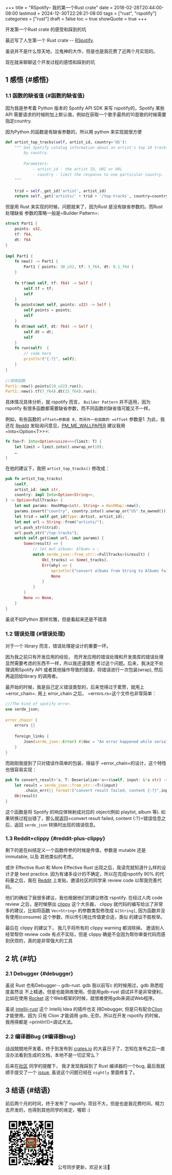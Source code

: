 +++
title = "RSpotify– 我的第一个Rust crate"
date = 2018-02-28T20:44:00-08:00
lastmod = 2024-12-30T22:28:21-08:00
tags = ["rust", "rspotify"]
categories = ["rust"]
draft = false
toc = true
showQuote = true
+++

开发第一个Rust crate 的感受和踩到的坑

最近写了人生第一个 Rust crate -- [RSpotify](https://github.com/ramsayleung/rspotify).

虽说并不是什么惊天地，泣鬼神的大作，但是也是我花费了近两个月实现的。

现在就来聊聊这个开发过程的感悟和踩到的坑


## <span class="section-num">1</span> 感悟 {#感悟}


### <span class="section-num">1.1</span> 函数的缺省值 {#函数的缺省值}

因为我是参考着 Python 版本的 Spotify API SDK 来写 rspotify的，Spotify 某些API 需要请求的时候附加上默认值，例如在获取一个歌手最热的10首歌的时候需要指定country.

因为Python 的函数是有缺省参数的，所以用 python 来实现就很方便

```python
def artist_top_tracks(self, artist_id, country='US'):
    """ Get Spotify catalog information about an artist's top 10 tracks
        by country.

        Parameters:
            - artist_id - the artist ID, URI or URL
            - country - limit the response to one particular country.
    """

    trid = self._get_id('artist', artist_id)
    return self._get('artists/' + trid + '/top-tracks', country=country)
```

但是用 Rust 来实现的时候，问题就来了，因为Rust 是没有缺省参数的。而Rust 处理缺省
参数的策略一般是=Builder Pattern=:

```rust
struct Part1 {
    points: u32,
    tf: f64,
    dt: f64
}

impl Part1 {
    fn new() -> Part1 {
        Part1 { points: 30_u32, tf: 3_f64, dt: 0.1_f64 }
    }

    fn tf(mut self, tf: f64) -> Self {
        self.tf = tf;
        self
    }
    fn points(mut self, points: u32) -> Self {
        self.points = points;
        self
    }
    fn dt(mut self, dt: f64) -> Self {
        self.dt = dt;
        self
    }
    fn run(self)  {
        // code here
        println!("{:?}", self);
    }
}

//调用函数
Part1::new().points(10_u32).run();
Part1::new().tf(7_f64).dt(15_f64).run();
```

具体情况具体分析，就 rspotify 而言， `Builder Pattern` 并不适用，因为 rspotify
有很多函数都需要缺省参数，而不同函数的缺省值可能又不一样。

例如，有些函数的 `offset=参数是 0, 而另外一些函数的 =offset` 参数是1. 为此，我还在 [Reddit](https://www.reddit.com/r/rust/comments/7u1zjl/question_about_default_values_for_function/) 发贴询问意见，[PM_ME_WALLPAPER](https://www.reddit.com/user/PM_ME_WALLPAPER) 建议我用=Into&lt;Option&lt;T&gt;&gt;=:

```rust
fn foo<T: Into<Option<usize>>>(limit: T) {
    let limit = limit.into().unwrap_or(10);
    …
}
```

在他的建议下，我把 `artist_top_tracks()` 修改成：

```rust
pub fn artist_top_tracks(
    &self,
    artist_id: &mut str,
    country: impl Into<Option<String>>,
) -> Option<FullTracks> {
    let mut params: HashMap<&str, String> = HashMap::new();
    params.insert("country", country.into().unwrap_or("US".to_owned()));
    let trid = self.get_id(Type::Artist, artist_id);
    let mut url = String::from("artists/");
    url.push_str(&trid);
    url.push_str("/top-tracks");
    match self.get(&mut url, &mut params) {
        Some(result) => {
            // let mut albums: Albums = ;
            match serde_json::from_str::<FullTracks>(&result) {
                Ok(_tracks) => Some(_tracks),
                Err(why) => {
                    eprintln!("convert albums from String to Albums failed {:?}", why);
                    None
                }
            }
        }
        None => None,
    }
}
```

虽说不如Python 那样优雅，但是看起来还是不错滴


### <span class="section-num">1.2</span> 错误处理 {#错误处理}

对于一个 library 而言，错误处理是设计的重要一环。

因为我之前只有开发应用的经验， 而开发应用的错误处理和开发类库的错误处理显然需要考虑的东西不一样，所以我还谨慎思
考过这个问题。后来，我决定不处理调用Spotify API 或者其他操作导致的错误，将错误进行一次包装(wrap), 然后再返回给library 的调用者。

最开始的时候，我是自己定义错误类型的，后来觉得过于累赘，就用上=error_chain=. 用上 error_chain 之后， =errors.rs=这个文件也非常简单：

```rust
///The kind of spotify error.
use serde_json;

error_chain! {
    errors {}

    foreign_links {
        Json(serde_json::Error) #[doc = "An error happened while serializing JSON"];
    }
}
```

而刚刚我提到了只对错误作简单的包装，得益于 =error_chain=的设计，这个特性也很容易实现：

```rust
pub fn convert_result<'a, T: Deserialize<'a>>(&self, input: &'a str) -> Result<T> {
    let result = serde_json::from_str::<T>(input)
        .chain_err(|| format!("convert result failed, content {:?}",input))?;
    Ok(result)
}
```

这个函数是将 Spotify 的响应体映射成对应的 object(例如 playlist, album 等). 如果转换过程出错了，那么就返回=convert result failed, content {:?}=错误信息之后，返回 `serde_json` 转换时出现的错误信息。


### <span class="section-num">1.3</span> Reddit+clippy {#reddit-plus-clippy}

剩下的是在纠结定义一个函数传参的时候是传值，参数是 mutable 还是 immutable, 以及
其他类似的考虑。

或许 Effective Rust 和 More Effective Rust 出现之后，我读完就知道什么样的设计才是 best practice. 因为有诸多设计的不确定，所以在完成rspotify 90% 的代码量之后，我在 [Reddit](https://www.reddit.com/r/rust/comments/7xn9mh/my_first_crate_rspotify_spotify_api_wrapper/)
上发贴，邀请社区的同学来 review code 以帮我完善代码。

他们的确给了我很多建议，我也根据他们的建议修改 rspotify. 在经过人肉 code review 之后，是时候祭出
[clippy](https://github.com/rust-lang-nursery/rust-clippy) 这个大杀器， clippy 就代码的编写给出了非常多的建议，比如将函数 `Vec<String>` 的参数类型修改成
`&[String]`, 因为函数并没有使用(consume) 这个参数，所以传引用比传值更合适，类似 的建议不胜枚举。

最后在 clippy 的建议下， 我几乎将所有的 clippy warning 都消除掉。 邀请别人经常帮你 review code 有点不实际，但是 clippy 确是不会因为帮你审查代码而感到厌烦的，真的是非常强大的工具


## <span class="section-num">2</span> 坑 {#坑}


### <span class="section-num">2.1</span> Debugger {#debugger}

虽说 Rust 也有Debugger-- gdb-rust. gdb 我以前写c 的时候用过，gdb 熟悉程度虽然谈 不上精通，但是也能熟练使用。但是用gdb-rust 调试并不是非常便利，比如在使用 [Rocket](https://rocket.rs/) 这个Web框架的时候，就很难使用gdb来调试Web程序。

虽说 [intellij-rust](https://intellij-rust.github.io/) 这个 Intellij Idea 的插件也支 持Debugger, 但是只有配合[Clion](https://www.jetbrains.com/clion/)才能使用。因为 只有 Clion 才能调用 gdb, 无奈。所以在开发 rspotify 的时候，我用得都是 =println!()=调试大法。


### <span class="section-num">2.2</span> 编译器Bug {#编译器bug}

战战兢兢地开发着，终于到发布到 [crates.io](https://crates.io/) 的大喜日子了，怎知在发布之后一直没办法看到生成的文档，本地不是一切正常么？

后来在[社区](https://www.reddit.com/r/rust/comments/7yrofg/rspotify_is_published_to_cratesio/) 同学的提醒下， 我才发现我踩到了 Rust 编译器的一个bug, 最后我就顺手提交了一个 [issue](https://github.com/rust-lang/rust/issues/48368), 虽说这个问题已经在 `nightly` 里面修复了。


## <span class="section-num">3</span> 结语 {#结语}

前后两个月的时间，终于发布了 rspotify. 项目不大，但是也是我花费时间，精力去开发的，也得到其他同学的肯定，喔耶 :)

<div center class="qr-container">
<img src="/ox-hugo/qrcode_gh_e06d750e626f_1.jpg" alt="qrcode_gh_e06d750e626f_1.jpg" width="160px" height="160px" center="t" class="qr-container" />
公号同步更新，欢迎关注👻
</div>

